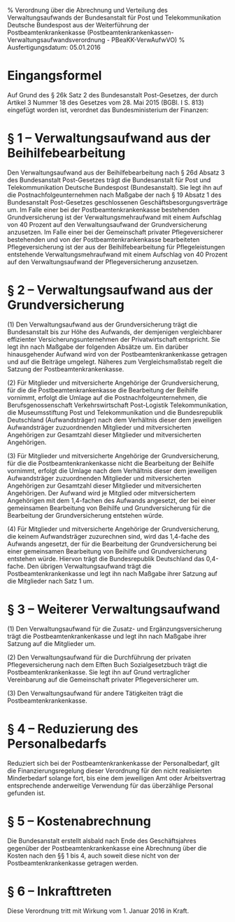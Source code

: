 % Verordnung über die Abrechnung und Verteilung des Verwaltungsaufwands der Bundesanstalt für Post und Telekommunikation Deutsche Bundespost aus der Weiterführung der Postbeamtenkrankenkasse  (Postbeamtenkrankenkassen-Verwaltungsaufwandsverordnung - PBeaKK-VerwAufwVO)
% Ausfertigungsdatum: 05.01.2016
 
# Eingangsformel

Auf Grund des § 26k Satz 2 des Bundesanstalt Post-Gesetzes, der durch Artikel 3 Nummer 18 des Gesetzes vom 28. Mai 2015 (BGBl. I S. 813) eingefügt worden ist, verordnet das Bundesministerium der Finanzen:

# § 1 – Verwaltungsaufwand aus der Beihilfebearbeitung

Den Verwaltungsaufwand aus der Beihilfebearbeitung nach § 26d Absatz 3 des Bundesanstalt Post-Gesetzes trägt die Bundesanstalt für Post und Telekommunikation Deutsche Bundespost (Bundesanstalt). Sie legt ihn auf die Postnachfolgeunternehmen nach Maßgabe der nach § 19 Absatz 1 des Bundesanstalt Post-Gesetzes geschlossenen Geschäftsbesorgungsverträge um. Im Falle einer bei der Postbeamtenkrankenkasse bestehenden Grundversicherung ist der Verwaltungsmehraufwand mit einem Aufschlag von 40 Prozent auf den Verwaltungsaufwand der Grundversicherung anzusetzen. Im Falle einer bei der Gemeinschaft privater Pflegeversicherer bestehenden und von der Postbeamtenkrankenkasse bearbeiteten Pflegeversicherung ist der aus der Beihilfebearbeitung für Pflegeleistungen entstehende Verwaltungsmehraufwand mit einem Aufschlag von 40 Prozent auf den Verwaltungsaufwand der Pflegeversicherung anzusetzen.

# § 2 – Verwaltungsaufwand aus der Grundversicherung

(1) Den Verwaltungsaufwand aus der Grundversicherung trägt die Bundesanstalt bis zur Höhe des Aufwands, der demjenigen vergleichbarer effizienter Versicherungsunternehmen der Privatwirtschaft entspricht. Sie legt ihn nach Maßgabe der folgenden Absätze um. Ein darüber hinausgehender Aufwand wird von der Postbeamtenkrankenkasse getragen und auf die Beiträge umgelegt. Näheres zum Vergleichsmaßstab regelt die Satzung der Postbeamtenkrankenkasse.

(2) Für Mitglieder und mitversicherte Angehörige der Grundversicherung, für die die Postbeamtenkrankenkasse die Bearbeitung der Beihilfe vornimmt, erfolgt die Umlage auf die Postnachfolgeunternehmen, die Berufsgenossenschaft Verkehrswirtschaft Post-Logistik Telekommunikation, die Museumsstiftung Post und Telekommunikation und die Bundesrepublik Deutschland (Aufwandsträger) nach dem Verhältnis dieser dem jeweiligen Aufwandsträger zuzuordnenden Mitglieder und mitversicherten Angehörigen zur Gesamtzahl dieser Mitglieder und mitversicherten Angehörigen.

(3) Für Mitglieder und mitversicherte Angehörige der Grundversicherung, für die die Postbeamtenkrankenkasse nicht die Bearbeitung der Beihilfe vornimmt, erfolgt die Umlage nach dem Verhältnis dieser dem jeweiligen Aufwandsträger zuzuordnenden Mitglieder und mitversicherten Angehörigen zur Gesamtzahl dieser Mitglieder und mitversicherten Angehörigen. Der Aufwand wird je Mitglied oder mitversichertem Angehörigen mit dem 1,4-fachen des Aufwands angesetzt, der bei einer gemeinsamen Bearbeitung von Beihilfe und Grundversicherung für die Bearbeitung der Grundversicherung entstehen würde.

(4) Für Mitglieder und mitversicherte Angehörige der Grundversicherung, die keinem Aufwandsträger zuzurechnen sind, wird das 1,4-fache des Aufwands angesetzt, der für die Bearbeitung der Grundversicherung bei einer gemeinsamen Bearbeitung von Beihilfe und Grundversicherung entstehen würde. Hiervon trägt die Bundesrepublik Deutschland das 0,4-fache. Den übrigen Verwaltungsaufwand trägt die Postbeamtenkrankenkasse und legt ihn nach Maßgabe ihrer Satzung auf die Mitglieder nach Satz 1 um.

# § 3 – Weiterer Verwaltungsaufwand

(1) Den Verwaltungsaufwand für die Zusatz- und Ergänzungsversicherung trägt die Postbeamtenkrankenkasse und legt ihn nach Maßgabe ihrer Satzung auf die Mitglieder um.

(2) Den Verwaltungsaufwand für die Durchführung der privaten Pflegeversicherung nach dem Elften Buch Sozialgesetzbuch trägt die Postbeamtenkrankenkasse. Sie legt ihn auf Grund vertraglicher Vereinbarung auf die Gemeinschaft privater Pflegeversicherer um.

(3) Den Verwaltungsaufwand für andere Tätigkeiten trägt die Postbeamtenkrankenkasse.

# § 4 – Reduzierung des Personalbedarfs

Reduziert sich bei der Postbeamtenkrankenkasse der Personalbedarf, gilt die Finanzierungsregelung dieser Verordnung für den nicht realisierten Minderbedarf solange fort, bis eine dem jeweiligen Amt oder Arbeitsvertrag entsprechende anderweitige Verwendung für das überzählige Personal gefunden ist.

# § 5 – Kostenabrechnung

Die Bundesanstalt erstellt alsbald nach Ende des Geschäftsjahres gegenüber der Postbeamtenkrankenkasse eine Abrechnung über die Kosten nach den §§ 1 bis 4, auch soweit diese nicht von der Postbeamtenkrankenkasse getragen werden.

# § 6 – Inkrafttreten

Diese Verordnung tritt mit Wirkung vom 1. Januar 2016 in Kraft.
